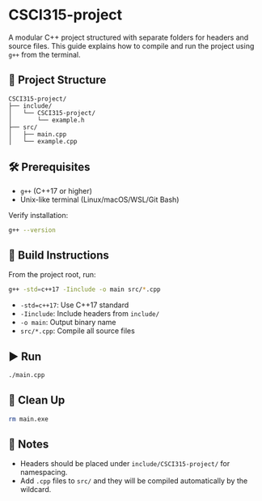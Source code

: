 # CSCI315-project

A modular C++ project structured with separate folders for headers and source files. This guide explains how to compile and run the project using `g++` from the terminal.

## 📁 Project Structure

```
CSCI315-project/
├── include/
│   └── CSCI315-project/
│       └── example.h
├── src/
│   ├── main.cpp
│   └── example.cpp
```

## 🛠 Prerequisites

- `g++` (C++17 or higher)
- Unix-like terminal (Linux/macOS/WSL/Git Bash)

Verify installation:

```bash
g++ --version
```

## 🚧 Build Instructions

From the project root, run:

```bash
g++ -std=c++17 -Iinclude -o main src/*.cpp
```

- `-std=c++17`: Use C++17 standard
- `-Iinclude`: Include headers from `include/`
- `-o main`: Output binary name
- `src/*.cpp`: Compile all source files

## ▶️ Run

```bash
./main.cpp
```

## 🧹 Clean Up

```bash
rm main.exe
```

## 📝 Notes

- Headers should be placed under `include/CSCI315-project/` for namespacing.
- Add `.cpp` files to `src/` and they will be compiled automatically by the wildcard.
